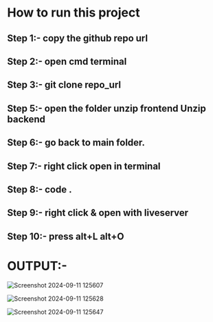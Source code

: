 # How to run this project 

## Step 1:- copy the github repo url

## Step 2:- open cmd terminal

## Step 3:- git clone repo_url

## Step 5:- open the folder unzip frontend Unzip backend

## Step 6:- go back to main folder.

## Step 7:- right click open in terminal

## Step 8:- code .

## Step 9:- right click & open with liveserver

## Step 10:- press alt+L alt+O


# OUTPUT:-




![Screenshot 2024-09-11 125607](https://github.com/user-attachments/assets/e2f6dddc-437c-4e51-bf9f-97091eb04f9e)

![Screenshot 2024-09-11 125628](https://github.com/user-attachments/assets/8de6c2f8-7829-40b5-b2a8-a06c90b78678)


![Screenshot 2024-09-11 125647](https://github.com/user-attachments/assets/fc0d7e42-f8cc-497e-b2a0-cc310d050a5a)
